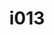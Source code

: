 ---
title: i013
text: Mancare a un impegno preso 
options:
  a: 
    text: è pressoché inconcepibile per te
    dimension: J
  b:
    text: è qualcosa di sgradevole, ma non è la fine del mondo
    dimension: P
---